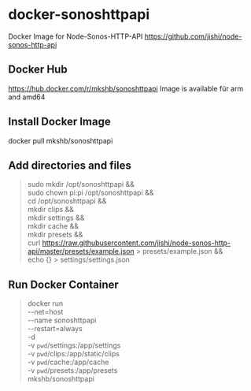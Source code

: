 # docker-sonoshttpapi
Docker Image for Node-Sonos-HTTP-API https://github.com/jishi/node-sonos-http-api

## Docker Hub
https://hub.docker.com/r/mkshb/sonoshttpapi
Image is available für arm and amd64

## Install Docker Image
docker pull mkshb/sonoshttpapi

## Add directories and files

> sudo mkdir /opt/sonoshttpapi && \
sudo chown pi:pi /opt/sonoshttpapi && \
cd /opt/sonoshttpapi && \
mkdir clips && \
mkdir settings && \
mkdir cache && \
mkdir presets && \
curl https://raw.githubusercontent.com/jishi/node-sonos-http-api/master/presets/example.json > presets/example.json && \
echo {} > settings/settings.json

## Run Docker Container
> docker run \
  --net=host \
  --name sonoshttpapi \
  --restart=always \
  -d \
  -v `pwd`/settings:/app/settings \
  -v `pwd`/clips:/app/static/clips \
  -v `pwd`/cache:/app/cache \
  -v `pwd`/presets:/app/presets \
  mkshb/sonoshttpapi
